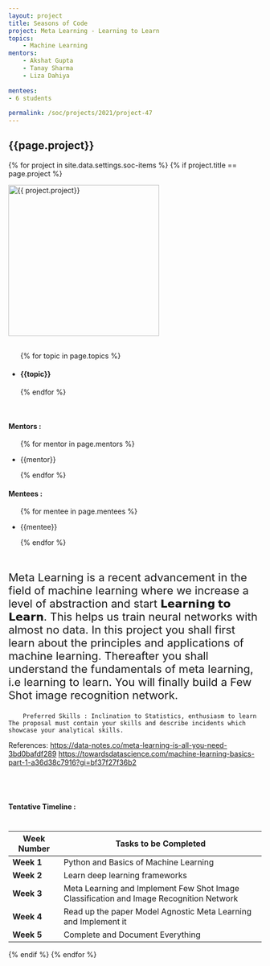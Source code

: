 ```yaml
---
layout: project
title: Seasons of Code
project: Meta Learning - Learning to Learn
topics:
    - Machine Learning
mentors:
    - Akshat Gupta
    - Tanay Sharma
    - Liza Dahiya     
    
mentees:
- 6 students   
    
permalink: /soc/projects/2021/project-47
---
```


<h2 class="display1 m-3 p-3 text-center">{{page.project}}</h2>

{% for project in site.data.settings.soc-items %}
{% if project.title == page.project %}
<div>
    <img src="{{ site.baseurl }}/{{ project.image }}"  width = "300" height="300" alt="{{ project.project}}" class="border rounded img-soc">
</div>
<div>
    <br>
    <ul>
        {% for topic in page.topics %}
        <li><h4 class="text-primary text-center">{{topic}}</h4></li>
        {% endfor %}
    </ul>
    <br>
    <h4 class="display3  ">Mentors :</h4> 
    <ul>
        {% for mentor in page.mentors %}
        <li><p class="lead">{{mentor}}</p></li>
        {% endfor %}
    </ul>
    <h4 class="display3  ">Mentees :</h4> 
    <ul>
        {% for mentee in page.mentees %}
        <li><p class="lead">{{mentee}}</p></li>
        {% endfor %}
    </ul>
</div>
<div>
    <p class="display3" style = "font-size:22px;" >
        <br>
        Meta Learning is a recent advancement in the field of machine learning where we increase a level of abstraction and start <strong>𝗟𝗲𝗮𝗿𝗻𝗶𝗻𝗴 𝘁𝗼 𝗟𝗲𝗮𝗿𝗻</strong>. This helps us train neural networks with almost no data. In this project you shall first learn about the principles and applications of machine learning. Thereafter you shall understand the fundamentals of meta learning, i.e learning to learn. You will finally build a Few Shot image recognition network.

        Preferred Skills : Inclination to Statistics, enthusiasm to learn The proposal must contain your skills and describe incidents which showcase your analytical skills.

References: <a href = "https://data-notes.co/meta-learning-is-all-you-need-3bd0bafdf289 https://towardsdatascience.com/machine-learning-basics-part-1-a36d38c7916?gi=bf37f27f36b2">https://data-notes.co/meta-learning-is-all-you-need-3bd0bafdf289</a> <a href = "https://towardsdatascience.com/machine-learning-basics-part-1-a36d38c7916?gi=bf37f27f36b2">https://towardsdatascience.com/machine-learning-basics-part-1-a36d38c7916?gi=bf37f27f36b2</a>
       </p> <br>
</div>
<div>
    <h4 class="display3" style="margin:40px 0px 40px 0px;">Tentative Timeline :</h4>
    <table class="table table-striped">
  <thead>
    <tr>
      <th>Week Number</th>
      <th>Tasks to be Completed</th>
    </tr>
  </thead>
  <tbody>
    <tr>
      <td><strong>Week 1</strong></td>
      <td>Python and  Basics of Machine Learning</td>
    </tr>
    <tr>
      <td><strong>Week 2</strong></td>
      <td>Learn deep learning frameworks</td>
    </tr>
    <tr>
      <td><strong>Week 3</strong></td>
      <td>Meta Learning and Implement Few Shot Image Classification and Image Recognition Network</td>
    </tr>
    <tr>
      <td><strong>Week 4</strong></td>
      <td>Read up the paper Model Agnostic Meta Learning and Implement it</td>
    </tr>
    <tr>
      <td><strong>Week 5</strong></td>
      <td>Complete and Document Everything</td>
    </tr>
  </tbody>
</table>
</div>

{% endif %}
{% endfor %}
